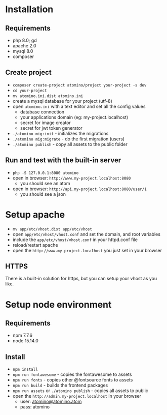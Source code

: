 # Installation

## Requirements

- php 8.0; gd
- apache 2.0
- mysql 8.0
- composer

## Create project

- `composer create-project atomino/project your-project -s dev`
- `cd your-project`
- `mv atomino.ini.dist atomino.ini`
- create a mysql database for your project (utf-8)
- open `atomino.ini` with a text editor and set all the config values
  - database connection
  - your applications domain (eg: my-project.localhost)
  - secret for image creator
  - secret for jwt token generator
- `./atomino mig:init` - initializes the migrations
- `./atomino mig:migrate` - do the first migration (users)
- `./atomino publish` - copy all assets to the public folder

## Run and test with the built-in server

- `php -S 127.0.0.1:8080 atomino`
- open in browser: `http://www.my-project.localhost:8080`
  - you should see an atom
- open in browser: `http://api.my-project.localhost:8080/user/1`
  - you should see a json

# Setup apache

- `mv app/etc/vhost.dist app/etc/vhost`
- open `app/etc/vhost/vhost.conf` and set the domain, and root variables
- include the `app/etc/vhost/vhost.conf` in your httpd.conf file
- reload/restart apache
- open the `http://www.my-project.localhost` you just set in your browser

## HTTPS

There is a built-in solution for https, but you can setup your vhost as you like.

# Setup node environment

## Requirements

- npm 7.7.6
- node 15.14.0

## Install

- `npm install`
- `npm run fontawesome` - copies the fontawesome to assets
- `npm run fonts` - copies other @fontsource fonts to assets
- `npm run build` - builds the frontend packages
- `npm run assets` or `./atomino publish` - copies all assets to public
- open the `http://admin.my-project.localhost` in your browser
  - user: atomino@atomino.atom
  - pass: atomino
